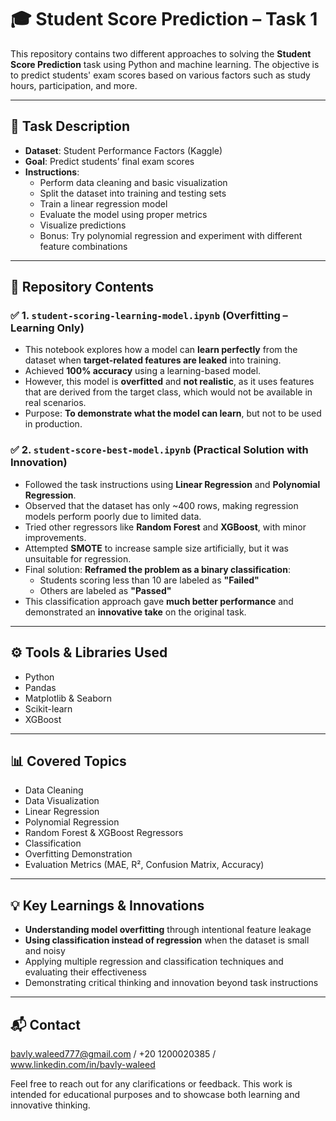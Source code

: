 # 🎓 Student Score Prediction – Task 1

This repository contains two different approaches to solving the **Student Score Prediction** task using Python and machine learning. The objective is to predict students' exam scores based on various factors such as study hours, participation, and more.

---

## 📌 Task Description

- **Dataset**: Student Performance Factors (Kaggle)
- **Goal**: Predict students’ final exam scores
- **Instructions**:
  - Perform data cleaning and basic visualization
  - Split the dataset into training and testing sets
  - Train a linear regression model
  - Evaluate the model using proper metrics
  - Visualize predictions
  - Bonus: Try polynomial regression and experiment with different feature combinations

---

## 📁 Repository Contents

### ✅ 1. `student-scoring-learning-model.ipynb` (Overfitting – Learning Only)
- This notebook explores how a model can **learn perfectly** from the dataset when **target-related features are leaked** into training.
- Achieved **100% accuracy** using a learning-based model.
- However, this model is **overfitted** and **not realistic**, as it uses features that are derived from the target class, which would not be available in real scenarios.
- Purpose: **To demonstrate what the model can learn**, but not to be used in production.

### ✅ 2. `student-score-best-model.ipynb` (Practical Solution with Innovation)
- Followed the task instructions using **Linear Regression** and **Polynomial Regression**.
- Observed that the dataset has only ~400 rows, making regression models perform poorly due to limited data.
- Tried other regressors like **Random Forest** and **XGBoost**, with minor improvements.
- Attempted **SMOTE** to increase sample size artificially, but it was unsuitable for regression.
- Final solution: **Reframed the problem as a binary classification**:
  - Students scoring less than 10 are labeled as **"Failed"**
  - Others are labeled as **"Passed"**
- This classification approach gave **much better performance** and demonstrated an **innovative take** on the original task.

---

## ⚙️ Tools & Libraries Used

- Python
- Pandas
- Matplotlib & Seaborn
- Scikit-learn
- XGBoost
---

## 📊 Covered Topics

- Data Cleaning
- Data Visualization
- Linear Regression
- Polynomial Regression
- Random Forest & XGBoost Regressors
- Classification
- Overfitting Demonstration
- Evaluation Metrics (MAE, R², Confusion Matrix, Accuracy)

---

## 💡 Key Learnings & Innovations

- **Understanding model overfitting** through intentional feature leakage
- **Using classification instead of regression** when the dataset is small and noisy
- Applying multiple regression and classification techniques and evaluating their effectiveness
- Demonstrating critical thinking and innovation beyond task instructions

---

## 📬 Contact

bavly.waleed777@gmail.com  /  +20 1200020385   /  www.linkedin.com/in/bavly-waleed

Feel free to reach out for any clarifications or feedback. This work is intended for educational purposes and to showcase both learning and innovative thinking.

